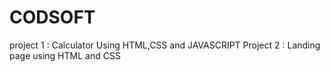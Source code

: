 # CODSOFT
 project 1 : Calculator Using HTML,CSS and JAVASCRIPT
 Project 2 : Landing page using HTML and CSS
